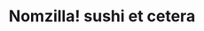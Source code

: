 ---
layout: place
title: Nomzilla! sushi et cetera
permalink: /tennessee/nashville/nomzilla-sushi-et-cetera.html
stateAbbr: TN
stateName: Tennessee
cityName: Nashville
seo:
  type: restaurant
  links: https://www.nomzilla.com/
place_id: ChIJG4AhtppmZIgRa3fWev10umw
photos:
  - name: >-
      places/ChIJG4AhtppmZIgRa3fWev10umw/photos/AeeoHcKIBKXi0-JSjsl50j3GXYf6c49-DLDMKKR1Dmd-YVM3OxOYF5WQjoJVFfJwIcgkBawaAq-tz1bHFN7RDrfgpeqiiYSjz8xoNPjInnKESzOydahGhqGY9n31WifUv9Oct9vo0ZFGdZIeIY-1uLTaDWHNx_vb-hRPbrlW48IxHZqSD4jVdrkiKInZHfplIpV2ROESTPOyXbUnk4D-GmIe2muROlSz0fzWGQ6nHhvHBlNAQC3fpSUEbfonEcgX7VRgrDe2IU_7Y9UtL_qX_nTBSvOkW2CJu77W-Ni9hzSKOhQoejlTYXXLb12JSj-USzsBna_hfw0E2O2QZYk7UxUOZ5Mbc0A_XrWZeSzvhzdrD6Kye0SA2ajeqG3qBi8A_586lBtebcAGNsSZhpGEIPbQzfTYTmkH1EYXU7A-gX6bOeDwZemz
    widthPx: 4032
    heightPx: 3024
    authorAttributions:
      - displayName: Joseph Morrison
        uri: https://maps.google.com/maps/contrib/103090443931426071823
        photoUri: >-
          https://lh3.googleusercontent.com/a-/ALV-UjW732QUiTafS-Qu3R_U044-bnbbUaRgkeZCuzggwwdPHObDytrl=s100-p-k-no-mo
    flagContentUri: >-
      https://www.google.com/local/imagery/report/?cb_client=maps_api_places.places_api&image_key=!1e10!2sCIHM0ogKEICAgICGgtbn1wE&hl=en-US
    googleMapsUri: >-
      https://www.google.com/maps/place//data=!3m4!1e2!3m2!1sCIHM0ogKEICAgICGgtbn1wE!2e10!4m2!3m1!1s0x8864669ab621801b:0x6cba74fd7ad6776b
  - name: >-
      places/ChIJG4AhtppmZIgRa3fWev10umw/photos/AeeoHcK2QNTy0IgniyMTQIyWnMk7xKrsjrKKU1Ord3airVAr_ieD1aBjsLv3XEdphDqAahHyip4hjQqcfzKkq34_BNr4oq2z4h83UnQbT_iYyEIqkXT7RX2UH7hprciKoRWUivHTcSDBY7T3auOLX753i1LogQ48cYLnPpl03tcfqWM5Fe3vIRtboJDdlYRZs4zh0mUFbirhsYF3J952V6NuYei0-G4jqFI0jqBQIH_wCu5aJSnyEq8hk0l-nd4kFRlRT6RGL7ODlNteEsyNKc9wwWKErXeixWdE9sTQu7sa8dUfWg
    widthPx: 1080
    heightPx: 608
    authorAttributions:
      - displayName: Nomzilla! sushi et cetera
        uri: https://maps.google.com/maps/contrib/105761777443502171475
        photoUri: >-
          https://lh3.googleusercontent.com/a-/ALV-UjUE5PjZ6iRWJ0WVUNfnOP-6KqFgmlQAJmBn-jhwC-vYT3WYuOk=s100-p-k-no-mo
    flagContentUri: >-
      https://www.google.com/local/imagery/report/?cb_client=maps_api_places.places_api&image_key=!1e10!2sAF1QipOf0uKc5BSdj9iFKc2qYdfSlzVk7CI5VmB1QNDL&hl=en-US
    googleMapsUri: >-
      https://www.google.com/maps/place//data=!3m4!1e2!3m2!1sAF1QipOf0uKc5BSdj9iFKc2qYdfSlzVk7CI5VmB1QNDL!2e10!4m2!3m1!1s0x8864669ab621801b:0x6cba74fd7ad6776b
  - name: >-
      places/ChIJG4AhtppmZIgRa3fWev10umw/photos/AeeoHcImaxKQ-Oxmq4RFBIxi6Wx1poj-D4FwpQRTlfO5qKAQROcWUThSpKVECLBtc3wTXJ2wYAXRtqXjYfoGzBmcRxpsVy3JIrVbINaoYrnRPmpM4jXd37ryunk7vv1FBi0HfOmDZC73fUKvh-ZB2LXB_GWwkgNl9WBBlWzIF9HdI3v_NZPONi2meIgh-BN8qF-8EEACTSlzsEuKrZCG122fcdbBmkeQ2OI04GKc_8MU-I6lttGnYjTGJRZUdSzfBWIAGckGz6GOBCMoTFg7GgZS-PBEKiMoXrWK2Lm5Dx6y0cRERaGQ0O2h_I0GwO0oQmD8OonC45E1PvVfB-2zPHRInCJmCtwxKWSPVbxCia2cn0jD0HvdlC2K4y4BYscJLZbLYVRpLYEgALidKATeJLsanFydCyykWPS8U5NrjbzI3vtGzHzG
    widthPx: 720
    heightPx: 720
    authorAttributions:
      - displayName: Bhaba Jyoti Nath
        uri: https://maps.google.com/maps/contrib/101036749749125374641
        photoUri: >-
          https://lh3.googleusercontent.com/a-/ALV-UjVoe6G1IqzjQegV7gzcz2QJ-IPuLsHYMw2O1diJqSIX8wrIW4I-=s100-p-k-no-mo
    flagContentUri: >-
      https://www.google.com/local/imagery/report/?cb_client=maps_api_places.places_api&image_key=!1e10!2sCIHM0ogKEICAgICHi5-NpgE&hl=en-US
    googleMapsUri: >-
      https://www.google.com/maps/place//data=!3m4!1e2!3m2!1sCIHM0ogKEICAgICHi5-NpgE!2e10!4m2!3m1!1s0x8864669ab621801b:0x6cba74fd7ad6776b
  - name: >-
      places/ChIJG4AhtppmZIgRa3fWev10umw/photos/AeeoHcIh-tEnA11gGj374maqVF_UG1WWNbV6LlRm16sgvHD2plvfzBUZRyq4KyPRoobFLvbvvzqfJVx3Sl5Lk4VSlLVtloVfCwKHdNYi01r4jF02xOWPWgidDfhTTe5Xr49sVjLyZn252xyqRdJQ__e9SARKcKXqCdizZOAEHeiXBKnWGjp2xHfA6RdgH1NR-oUkU5TwACRc-TCu6JdqCwfVF7Rjb8kKa8WuPYISBd9LASx3SsMRM9iEpw4WfR9UpEa7V6QEaDjY26Wil2KNpx5mIIj0KQSwJ06IgL9GWOOeJS83gt4OB2KXFGlWaxs2CAXzh7KKoB-21msl43IxVrzHUKbiRD2-IdJJo-HyxcuJxQvVrL75jGlGt-hE5ZO4DOl5KOdR0_kMqJWd4k2hU2PKD4F8VauouL9_d1c6mbF5HR-BFl1f
    widthPx: 2252
    heightPx: 4000
    authorAttributions:
      - displayName: Hey Photobooth
        uri: https://maps.google.com/maps/contrib/100199472470192368247
        photoUri: >-
          https://lh3.googleusercontent.com/a-/ALV-UjUB89oNC83KycFwV0kMjTswQnN8aQI-jqD38i3mgdeHB2QkBCY=s100-p-k-no-mo
    flagContentUri: >-
      https://www.google.com/local/imagery/report/?cb_client=maps_api_places.places_api&image_key=!1e10!2sCIHM0ogKEICAgIDx9sHy-gE&hl=en-US
    googleMapsUri: >-
      https://www.google.com/maps/place//data=!3m4!1e2!3m2!1sCIHM0ogKEICAgIDx9sHy-gE!2e10!4m2!3m1!1s0x8864669ab621801b:0x6cba74fd7ad6776b
  - name: >-
      places/ChIJG4AhtppmZIgRa3fWev10umw/photos/AeeoHcJaqJjvwz2jRf6v35vbpWVEsvNC50GfE-4t33Tux0LN02WSssdlDBVJ9H4hOtjC-OaKRSZvUU6_1JCB4wuScZhgL8MSYM0MoIx9ZaNdZBmWUxNIIHAMIe_jMc-gqhixtB3bWQIzPMDdKl-SOig4EWBcZtkzhbm1MKoI4JqDRWkccD6YDwk15ggIrnlJK-4erO9rvKVsRd3xFrQn0e228G4R-LzClNX662Segxv-9H0SAFYd59HfJ8c8q9htz0Jyof-DNv3OBG862C2QIeyoLeHm2Yf2iiSzr5CLu5ZF_w6T9wHcrk3Urfsftqlke_TJbokD3JpDWVZc-DuxY0RDL07SggPK4JNO5xZ3mDZRcM6lRsxyHtfwgixcotjbttFhDsmfTIPb6VhDZIbnMx60vfytZX3BmIAVDGvkIRFNg_w1YQ
    widthPx: 720
    heightPx: 432
    authorAttributions:
      - displayName: Bhaba Jyoti Nath
        uri: https://maps.google.com/maps/contrib/101036749749125374641
        photoUri: >-
          https://lh3.googleusercontent.com/a-/ALV-UjVoe6G1IqzjQegV7gzcz2QJ-IPuLsHYMw2O1diJqSIX8wrIW4I-=s100-p-k-no-mo
    flagContentUri: >-
      https://www.google.com/local/imagery/report/?cb_client=maps_api_places.places_api&image_key=!1e10!2sCIHM0ogKEICAgICHi5-NFg&hl=en-US
    googleMapsUri: >-
      https://www.google.com/maps/place//data=!3m4!1e2!3m2!1sCIHM0ogKEICAgICHi5-NFg!2e10!4m2!3m1!1s0x8864669ab621801b:0x6cba74fd7ad6776b
  - name: >-
      places/ChIJG4AhtppmZIgRa3fWev10umw/photos/AeeoHcIOi9pyekKfdwM0iAcQ8Dj8UB6_lGhGRG66xhFbpDjjPYTu2I0JQITBfQMzoDMQiFrXVJaeB14_l2VcWwb_kUmyB6KaJebevxw4L1tuJMQs8wRccYELZ--ntHXv8u16onSH4xkXw6xO-Lw0XGRx8Ueb50etScIrCYsv3F3gwzzh7XaqcMUEL89YT4M1XVfFQxUyQjlE3G2FpaGezUlE5J25L8lARdNkRzWHfJiXLdWX_POH2DrDU1KwWCTG43XHZ7w-UzHkbIHSJJPzR-9o6ph1X-0P6XQZsaIrTcnpcbaya9ZxszKOhqTfdSVsAtWwRxBcCkULWdi3QV1tiNrNJHXtgW8HLK9OgiUVjDBrNn-EGBMvAobyu5JKlxz2g27ygvxxfbZnz0CH0xRD4wYdOdbzs40dlJbORcM92RZ1rzGdcVg
    widthPx: 720
    heightPx: 540
    authorAttributions:
      - displayName: Bhaba Jyoti Nath
        uri: https://maps.google.com/maps/contrib/101036749749125374641
        photoUri: >-
          https://lh3.googleusercontent.com/a-/ALV-UjVoe6G1IqzjQegV7gzcz2QJ-IPuLsHYMw2O1diJqSIX8wrIW4I-=s100-p-k-no-mo
    flagContentUri: >-
      https://www.google.com/local/imagery/report/?cb_client=maps_api_places.places_api&image_key=!1e10!2sCIHM0ogKEICAgICHi5-NxgE&hl=en-US
    googleMapsUri: >-
      https://www.google.com/maps/place//data=!3m4!1e2!3m2!1sCIHM0ogKEICAgICHi5-NxgE!2e10!4m2!3m1!1s0x8864669ab621801b:0x6cba74fd7ad6776b
  - name: >-
      places/ChIJG4AhtppmZIgRa3fWev10umw/photos/AeeoHcJ2yd5jqEMOHjAJnewL3PwXppRxBjlju8iDupJDPgOnBwkaI-Inqg0hcrHSyxfwCbtP9YMmYyTlFlEEOcHXQeMDaPVyl98lXbgmNfBeR_kpvHrrbK6NjKwK986p0zXFhyfAmF8cL9wqqQTokoaCAvovFAfDRAY2Nm9BuFOW4f5f2vBg5wSmSPt_bVnAGf4OZZjlGazM8Y0jmJzCzvwuoB3T1y5I-SfQY271NPtf3YbEAKpJdcUI5dbRhXxZpNmudaNFSY5hMS3Tr-es_yBe2TfNgmVacyaKx7DpfqeeuCgb9cDUvKqq9gdV5SjZWmoDFoGR_Vyv8NAqc4ZbRrFZK-g7vvRYqmSPHvqY6Lg-AXVaMhLkio85OnR1X15gq7cammwVJthjZHkuAAbQeU6blH6eiOalq_2SerU8CqoaiRH8nw
    widthPx: 715
    heightPx: 536
    authorAttributions:
      - displayName: Bhaba Jyoti Nath
        uri: https://maps.google.com/maps/contrib/101036749749125374641
        photoUri: >-
          https://lh3.googleusercontent.com/a-/ALV-UjVoe6G1IqzjQegV7gzcz2QJ-IPuLsHYMw2O1diJqSIX8wrIW4I-=s100-p-k-no-mo
    flagContentUri: >-
      https://www.google.com/local/imagery/report/?cb_client=maps_api_places.places_api&image_key=!1e10!2sCIHM0ogKEICAgICHi5-NVg&hl=en-US
    googleMapsUri: >-
      https://www.google.com/maps/place//data=!3m4!1e2!3m2!1sCIHM0ogKEICAgICHi5-NVg!2e10!4m2!3m1!1s0x8864669ab621801b:0x6cba74fd7ad6776b
  - name: >-
      places/ChIJG4AhtppmZIgRa3fWev10umw/photos/AeeoHcLFC_gZwz_3m1GJgiL9wFSiaRE-4rZPZ54VVWci2k66ynz3Uhrqe1-tcTrmb--vuzQVtlbpLT5QvVtbP1ZhjwmK7NHbCAjcfjmGylCxlzffK2m56Q0px0Eq2L879RprDJOVdbx4-uWvmr_v4Vw3reP8N4VCee1dGi134Vi6C5OJIGWszR2975DdH8Zl7XlW44dDB-nmMkTr5UrP5O4aDLPVXkchucCG22ycBfn5epGB7wUk8VRvvyQgw0izM5PDmkBUF2YOBa7U3ootGcTdcuFu3vR8xgv4VG2qN3hwIYPH7_IKG8XGexsNMa7jK2NmZ8XPisqlMMAe-Vr1LP7i0-38NxAMPqSsKfEbIIltEqZTJkE_7kBtmtU12hRXw2Ak3VHnkVAcBLbq6POXgQJgDH8DyxJV_-VQpq20D0tv2Ies7W8
    widthPx: 715
    heightPx: 475
    authorAttributions:
      - displayName: Bhaba Jyoti Nath
        uri: https://maps.google.com/maps/contrib/101036749749125374641
        photoUri: >-
          https://lh3.googleusercontent.com/a-/ALV-UjVoe6G1IqzjQegV7gzcz2QJ-IPuLsHYMw2O1diJqSIX8wrIW4I-=s100-p-k-no-mo
    flagContentUri: >-
      https://www.google.com/local/imagery/report/?cb_client=maps_api_places.places_api&image_key=!1e10!2sCIHM0ogKEICAgICHi5-N9gE&hl=en-US
    googleMapsUri: >-
      https://www.google.com/maps/place//data=!3m4!1e2!3m2!1sCIHM0ogKEICAgICHi5-N9gE!2e10!4m2!3m1!1s0x8864669ab621801b:0x6cba74fd7ad6776b
  - name: >-
      places/ChIJG4AhtppmZIgRa3fWev10umw/photos/AeeoHcJGKwZ6HAmWSIS2i87CCrLUjGmATQEZFUk3lYp56alrj__VQJzzCLDtOIPvt13h8r0OAEVy8cDKsZICsLBcANeayP2VGLhb-cgC0K6b_8wwSGg3p6TG4yHezO2091vtTlwKEy56gJgPMXb_I25i58tJFt2qvA26NDd_bFiEIVKcY_PnLEdoq7L3_YeIVqpcAov3cqVoXiv5irEdVGA7FdyD-0fVTq6jzdZd9ssTPNeowVx-XWV2qFWOphwEfX1dXRk_Yd8BoqkEDFvD_J89oEPYXVo1jVnPUdVf0H5cHGPJi8sFKPb2Pi2N8qfmBrnXB7NBNztp1YFsf1LcoO3-FkxbF-w7t1h9I_BIZK1K_YUAr0HZ3keaASSypTYZwONMgCKBxOOJZAA9vQEamZuUOwkWI2q3OSkUfFO9qetjr2me6g
    widthPx: 3472
    heightPx: 3472
    authorAttributions:
      - displayName: Serena Smith
        uri: https://maps.google.com/maps/contrib/116515811580725342461
        photoUri: >-
          https://lh3.googleusercontent.com/a-/ALV-UjXkg54XAoFKYkLomx4M_hGmDGwd8ga5foR4ILZm-LkTkkpOhRs=s100-p-k-no-mo
    flagContentUri: >-
      https://www.google.com/local/imagery/report/?cb_client=maps_api_places.places_api&image_key=!1e10!2sCIHM0ogKEICAgIDhq_z5Bg&hl=en-US
    googleMapsUri: >-
      https://www.google.com/maps/place//data=!3m4!1e2!3m2!1sCIHM0ogKEICAgIDhq_z5Bg!2e10!4m2!3m1!1s0x8864669ab621801b:0x6cba74fd7ad6776b
  - name: >-
      places/ChIJG4AhtppmZIgRa3fWev10umw/photos/AeeoHcI4UpHUmHNeSYeJOE2EnqRt9HCpf07TVxg5_ad6u4oN5fSWyCVq--AGRAYSaY9PdFufeudI5vzJkLywS0_V81B1Gme5eOXiCeR2utzdcRn3AHjSzhi41tlk9m2nWIuyeQ3oj_4aKxiLbVNnKOSOx90AsyujwJ9zsAiPpXV60nVHj8aeBw37rhUTVWxY7sZqqSai0qW-8ARGdoYKR1QRl4Kyjzo1SH3saHMCecGvqUdjiin1accqYM0Q3vUlCGuyOGgojg5flVXJ1vr4nYPgBzDxhy8_7YJ9DB-bWvH_V7qmSVhoaXuPdqcycU8GTnltfwpGP6vaQ_JHR5lsosLccpmb6ODk06gEeFzl1_gr8PxHhlcGsqlHzvotYpMmVyqcjdoMr216b01a-yUnTqGeOimpO8kXyXzqRezSiSuI7ulTbBBp
    widthPx: 4080
    heightPx: 3072
    authorAttributions:
      - displayName: Trey Tollison
        uri: https://maps.google.com/maps/contrib/117896876097384766080
        photoUri: >-
          https://lh3.googleusercontent.com/a-/ALV-UjXScFnOD5eTxE-2v1yT3zzxxjfdD8qMVfRviWZvI889plCvRmB2=s100-p-k-no-mo
    flagContentUri: >-
      https://www.google.com/local/imagery/report/?cb_client=maps_api_places.places_api&image_key=!1e10!2sCIHM0ogKEICAgICLspD1sgE&hl=en-US
    googleMapsUri: >-
      https://www.google.com/maps/place//data=!3m4!1e2!3m2!1sCIHM0ogKEICAgICLspD1sgE!2e10!4m2!3m1!1s0x8864669ab621801b:0x6cba74fd7ad6776b
address: 1000 Gallatin Ave A, Nashville, TN 37206, USA
street: 1000 Gallatin Ave A
city: Nashville
state: TN
zip: '37206'
country: USA
neighborhood: Greenwood
latitude: '36.188493'
longitude: '-86.746575'
accessibility_options:
  wheelchairAccessibleParking: true
  wheelchairAccessibleEntrance: true
  wheelchairAccessibleRestroom: true
  wheelchairAccessibleSeating: true
business_status: OPERATIONAL
name: Nomzilla! sushi et cetera
google_maps_links:
  directionsUri: >-
    https://www.google.com/maps/dir//''/data=!4m7!4m6!1m1!4e2!1m2!1m1!1s0x8864669ab621801b:0x6cba74fd7ad6776b!3e0
  placeUri: https://maps.google.com/?cid=7834703133800822635
  writeAReviewUri: >-
    https://www.google.com/maps/place//data=!4m3!3m2!1s0x8864669ab621801b:0x6cba74fd7ad6776b!12e1
  reviewsUri: >-
    https://www.google.com/maps/place//data=!4m4!3m3!1s0x8864669ab621801b:0x6cba74fd7ad6776b!9m1!1b1
  photosUri: >-
    https://www.google.com/maps/place//data=!4m3!3m2!1s0x8864669ab621801b:0x6cba74fd7ad6776b!10e5
primary_type: Sushi Restaurant
opening_hours:
  regular: null
  current: null
secondary_opening_hours:
  regular:
    weekdayDescriptions: null
    type: null
  current:
    weekdayDescriptions: null
    type: null
phone: (615) 678-6884
price_level: PRICE_LEVEL_MODERATE
price_range: $20 &ndash; $30
rating: '4.3'
rating_count: 0
website: https://www.nomzilla.com/
description: >-
  Discover Nomzilla! Sushi in Nashville, TN$$$Nestled in the vibrant Greenwood
  neighborhood of Nashville, TN, Nomzilla! Sushi offers a cozy and inviting spot
  for enjoying fresh Asian fusion dishes. This bright-green eatery specializes
  in customizable maki rolls, classic sushi options, and flavorful noodles,
  complemented by a selection of cocktails and happy hour deals that make it a
  go-to for casual dining. With its accessible features like wheelchair-friendly
  entrances and seating, it's designed to welcome everyone looking for a relaxed
  meal. The menu highlights a mix of innovative flavors and traditional
  elements, perfect for those exploring top sushi spots near me in a welcoming
  atmosphere.
generative_summary: >-
  Discover Nomzilla! Sushi in Nashville, TN$$$Nestled in the vibrant Greenwood
  neighborhood of Nashville, TN, Nomzilla! Sushi offers a cozy and inviting spot
  for enjoying fresh Asian fusion dishes. This bright-green eatery specializes
  in customizable maki rolls, classic sushi options, and flavorful noodles,
  complemented by a selection of cocktails and happy hour deals that make it a
  go-to for casual dining. With its accessible features like wheelchair-friendly
  entrances and seating, it's designed to welcome everyone looking for a relaxed
  meal. The menu highlights a mix of innovative flavors and traditional
  elements, perfect for those exploring top sushi spots near me in a welcoming
  atmosphere.
generative_disclosure: Summarized by AI using the Grok-3-Mini model.
reviews:
  - name: >-
      places/ChIJG4AhtppmZIgRa3fWev10umw/reviews/ChdDSUhNMG9nS0VJQ0FnTUNJOXZmUGpnRRAB
    relativePublishTimeDescription: a week ago
    rating: 4
    text:
      text: >-
        I enjoyed my experience at Nomzilla. Their menu is original and
        creative. We visited for lunch and they had music playing. I will say
        the decor made me a lil nervous as it could use an upgrade. For example,
        many of the booths had material peeling. Don’t let that turn you away-
        the food and service were a hit. We have dumpling and egg rolls. The
        filling could have packed a bit more flavor but the crunch on both was
        INSANE. Extra cool points because they have a chicken roll. My husband
        has a seafood allergy which keeps me from enjoying sushi as often as I
        like - problem solved. Food was banging and we’ll be back. Lobster roll
        for the win
      languageCode: en
    originalText:
      text: >-
        I enjoyed my experience at Nomzilla. Their menu is original and
        creative. We visited for lunch and they had music playing. I will say
        the decor made me a lil nervous as it could use an upgrade. For example,
        many of the booths had material peeling. Don’t let that turn you away-
        the food and service were a hit. We have dumpling and egg rolls. The
        filling could have packed a bit more flavor but the crunch on both was
        INSANE. Extra cool points because they have a chicken roll. My husband
        has a seafood allergy which keeps me from enjoying sushi as often as I
        like - problem solved. Food was banging and we’ll be back. Lobster roll
        for the win
      languageCode: en
    authorAttribution:
      displayName: Diona Gardner
      uri: https://www.google.com/maps/contrib/104136333839229481556/reviews
      photoUri: >-
        https://lh3.googleusercontent.com/a-/ALV-UjUs6Zcn18tAVYITCQeZwutzgJsPQ1amIJWxCSGvEOuFD0cnzCJ_pA=s128-c0x00000000-cc-rp-mo-ba5
    publishTime: '2025-04-01T21:41:25.290133Z'
    flagContentUri: >-
      https://www.google.com/local/review/rap/report?postId=ChdDSUhNMG9nS0VJQ0FnTUNJOXZmUGpnRRAB&d=17924085&t=1
    googleMapsUri: >-
      https://www.google.com/maps/reviews/data=!4m6!14m5!1m4!2m3!1sChdDSUhNMG9nS0VJQ0FnTUNJOXZmUGpnRRAB!2m1!1s0x8864669ab621801b:0x6cba74fd7ad6776b
  - name: >-
      places/ChIJG4AhtppmZIgRa3fWev10umw/reviews/ChdDSUhNMG9nS0VJQ0FnSURycUthMjFnRRAB
    relativePublishTimeDescription: 3 months ago
    rating: 5
    text:
      text: >-
        I've been to this place more than once since it reopened.

        They have been nothing but nice and helpful on the dishes. They are
        generous with their portions.

        I'd recommend you try their sushi rolls, fried rice, and ramen at least
        once.
      languageCode: en
    originalText:
      text: >-
        I've been to this place more than once since it reopened.

        They have been nothing but nice and helpful on the dishes. They are
        generous with their portions.

        I'd recommend you try their sushi rolls, fried rice, and ramen at least
        once.
      languageCode: en
    authorAttribution:
      displayName: Suan Tuang
      uri: https://www.google.com/maps/contrib/103155341729830640517/reviews
      photoUri: >-
        https://lh3.googleusercontent.com/a-/ALV-UjX7bSsBXi5kg65lq7XjpgbV4RYcfqx5m8NGSCpABk58PklSI80aqQ=s128-c0x00000000-cc-rp-mo-ba3
    publishTime: '2024-12-18T20:30:02.965491Z'
    flagContentUri: >-
      https://www.google.com/local/review/rap/report?postId=ChdDSUhNMG9nS0VJQ0FnSURycUthMjFnRRAB&d=17924085&t=1
    googleMapsUri: >-
      https://www.google.com/maps/reviews/data=!4m6!14m5!1m4!2m3!1sChdDSUhNMG9nS0VJQ0FnSURycUthMjFnRRAB!2m1!1s0x8864669ab621801b:0x6cba74fd7ad6776b
  - name: >-
      places/ChIJG4AhtppmZIgRa3fWev10umw/reviews/ChdDSUhNMG9nS0VJQ0FnSUNuellMdzRBRRAB
    relativePublishTimeDescription: 5 months ago
    rating: 5
    text:
      text: >-
        I’ve said it before and I’ll say it again. I absolutely love Nomzilla.
        Their revamped menu is amazing and they’ve even added back old
        favorites! The vegan ramen is so GOOD. It’s light and fresh, just like
        you’d expect from traditional ramen. They even offer gluten free noodles
        (which are just normal, friendly rice noodles)!!! Last night I had their
        fried rice which I literally could not stop eating. 😳 The staff is so
        nice and the place, overall is comfortable, cozy and clean. They use
        stainless steel chopsticks and sustainable to go boxes. Nomzilla has my
        heart. 💖🦖
      languageCode: en
    originalText:
      text: >-
        I’ve said it before and I’ll say it again. I absolutely love Nomzilla.
        Their revamped menu is amazing and they’ve even added back old
        favorites! The vegan ramen is so GOOD. It’s light and fresh, just like
        you’d expect from traditional ramen. They even offer gluten free noodles
        (which are just normal, friendly rice noodles)!!! Last night I had their
        fried rice which I literally could not stop eating. 😳 The staff is so
        nice and the place, overall is comfortable, cozy and clean. They use
        stainless steel chopsticks and sustainable to go boxes. Nomzilla has my
        heart. 💖🦖
      languageCode: en
    authorAttribution:
      displayName: Sunnie Williams
      uri: https://www.google.com/maps/contrib/112830670728214442544/reviews
      photoUri: >-
        https://lh3.googleusercontent.com/a-/ALV-UjVodnZZnxoWc9kDVOn6DQ3ZyZpDDFz4sXwM9KioisDYFBVMZu_t=s128-c0x00000000-cc-rp-mo-ba2
    publishTime: '2024-11-12T11:23:41.612346Z'
    flagContentUri: >-
      https://www.google.com/local/review/rap/report?postId=ChdDSUhNMG9nS0VJQ0FnSUNuellMdzRBRRAB&d=17924085&t=1
    googleMapsUri: >-
      https://www.google.com/maps/reviews/data=!4m6!14m5!1m4!2m3!1sChdDSUhNMG9nS0VJQ0FnSUNuellMdzRBRRAB!2m1!1s0x8864669ab621801b:0x6cba74fd7ad6776b
  - name: >-
      places/ChIJG4AhtppmZIgRa3fWev10umw/reviews/ChZDSUhNMG9nS0VJQ0FnSURYc182T1FREAE
    relativePublishTimeDescription: 5 months ago
    rating: 5
    text:
      text: >-
        I’ve been coming here for 2+ years and while the ownership has recently
        changed, it’s still amazing. The new owners are long time friends of the
        previous owner, and they’ve worked together in the past. All of the
        recipes have been passed along with the sale and many favorites are
        still available. Initially the new menu didn’t catch my eye, but they
        listened to the feedback of their customers and added and denoted gluten
        free, vegetarian, and vegan options on the menu. I ate here the first
        week under new ownership and had some hesitations, but it’s clear they
        were just getting things off the ground and 6 months later I can attest
        that it’s just as great as it was before. The new owner was so friendly
        and excited to hear our feedback and really cares about what customers
        have to say. That being said, my one request is to bring back Thet’s
        Noodles :) love this place!
      languageCode: en
    originalText:
      text: >-
        I’ve been coming here for 2+ years and while the ownership has recently
        changed, it’s still amazing. The new owners are long time friends of the
        previous owner, and they’ve worked together in the past. All of the
        recipes have been passed along with the sale and many favorites are
        still available. Initially the new menu didn’t catch my eye, but they
        listened to the feedback of their customers and added and denoted gluten
        free, vegetarian, and vegan options on the menu. I ate here the first
        week under new ownership and had some hesitations, but it’s clear they
        were just getting things off the ground and 6 months later I can attest
        that it’s just as great as it was before. The new owner was so friendly
        and excited to hear our feedback and really cares about what customers
        have to say. That being said, my one request is to bring back Thet’s
        Noodles :) love this place!
      languageCode: en
    authorAttribution:
      displayName: Colleen Borian
      uri: https://www.google.com/maps/contrib/116496440768798040616/reviews
      photoUri: >-
        https://lh3.googleusercontent.com/a-/ALV-UjUAvE2arwznnLn4eP5-g3Y30tjI-urjmAs_4H8fipMEVc06HsGUUA=s128-c0x00000000-cc-rp-mo
    publishTime: '2024-10-30T23:58:25.035815Z'
    flagContentUri: >-
      https://www.google.com/local/review/rap/report?postId=ChZDSUhNMG9nS0VJQ0FnSURYc182T1FREAE&d=17924085&t=1
    googleMapsUri: >-
      https://www.google.com/maps/reviews/data=!4m6!14m5!1m4!2m3!1sChZDSUhNMG9nS0VJQ0FnSURYc182T1FREAE!2m1!1s0x8864669ab621801b:0x6cba74fd7ad6776b
  - name: >-
      places/ChIJG4AhtppmZIgRa3fWev10umw/reviews/ChZDSUhNMG9nS0VJQ0FnSUNYZ05XelVREAE
    relativePublishTimeDescription: 6 months ago
    rating: 5
    text:
      text: >-
        Stopped here on a trip to Nashville. It was 8 PM and hard to find vegan
        options for my friends but we found Nomzilla and it was so delicious! I
        got the fried rice chicken katsu and it was 10/10. Friends got ramen and
        sushi. Would definitely recommend this place.
      languageCode: en
    originalText:
      text: >-
        Stopped here on a trip to Nashville. It was 8 PM and hard to find vegan
        options for my friends but we found Nomzilla and it was so delicious! I
        got the fried rice chicken katsu and it was 10/10. Friends got ramen and
        sushi. Would definitely recommend this place.
      languageCode: en
    authorAttribution:
      displayName: Grecia Chavez
      uri: https://www.google.com/maps/contrib/106616136095648843991/reviews
      photoUri: >-
        https://lh3.googleusercontent.com/a/ACg8ocJGUzctvvTfeNgX9ScmbCtuMGJ8_Yyk97bxt0ugOPXTxhtZUMk=s128-c0x00000000-cc-rp-mo-ba3
    publishTime: '2024-10-12T04:09:55.269714Z'
    flagContentUri: >-
      https://www.google.com/local/review/rap/report?postId=ChZDSUhNMG9nS0VJQ0FnSUNYZ05XelVREAE&d=17924085&t=1
    googleMapsUri: >-
      https://www.google.com/maps/reviews/data=!4m6!14m5!1m4!2m3!1sChZDSUhNMG9nS0VJQ0FnSUNYZ05XelVREAE!2m1!1s0x8864669ab621801b:0x6cba74fd7ad6776b
review_summary: >-
  What Customers Are Buzzing About$$$Visitors to this Nashville sushi restaurant
  often rave about the creative and generous portions of dishes like sushi
  rolls, fried rice, and ramen, making it a solid pick for anyone craving
  flavorful options. Many appreciate the variety that caters to different diets,
  including vegan and gluten-free choices, which add to the appeal for groups
  with varied tastes. While some note that the decor could use a refresh, the
  friendly service and tasty meals keep the overall vibe upbeat and enjoyable.
  Folks frequently highlight the satisfying crunch and fresh ingredients in
  appetizers, turning first-timers into regulars for quick lunches or dinners.
  Overall, it's a welcoming spot that delivers on fun fusion eats, earning it a
  reputation as one of the reliable sushi places near me for a laid-back outing.
review_disclosure: Summarized by AI using the Grok-3-Mini model.
parking_options:
  freeParkingLot: true
  freeStreetParking: true
payment_options:
  acceptsCreditCards: true
  acceptsDebitCards: true
  acceptsCashOnly: false
  acceptsNfc: true
allow_dogs: null
curbside_pickup: null
delivery: true
dine_in: true
good_for_children: null
good_for_groups: true
good_for_sports: false
live_music: false
menu_for_children: true
outdoor_seating: false
reservable: true
restroom: true
serves_beer: true
serves_breakfast: false
serves_brunch: false
serves_cocktails: true
serves_coffee: false
serves_dinner: true
serves_dessert: true
serves_lunch: true
serves_vegetarian_food: true
serves_wine: true
takeout: true
update_category: pro
places_description: >-
  Cozy, bright-green eatery serving design-your-own maki rolls plus classic
  rolls, noodles & tea.

---